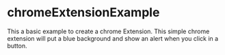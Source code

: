 # chromeExtensionExample

This a basic example to create a chrome Extension. This simple chrome extension will put a blue background and show an alert when you click in a button.
